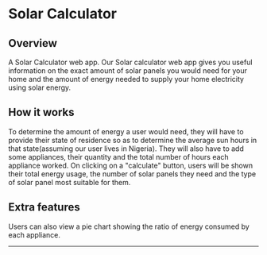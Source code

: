# Solar Calculator

## Overview

A Solar Calculator web app. Our Solar calculator web app gives you useful information on the exact amount of solar panels you would need for your home and the amount of energy needed to supply your home electricity using solar energy. 

## How it works

To determine the amount of energy a user would need, they will have to provide their state of residence so as to determine the average sun hours in that state(assuming our user lives in Nigeria). They will also have to add some appliances, their quantity and the total number of hours each appliance worked. On clicking on a "calculate" button, users will be shown their total energy usage, the number of solar panels they need and the type of solar panel most suitable for them. 

## Extra features 

Users can also view a pie chart showing the ratio of energy consumed by each appliance.

----


